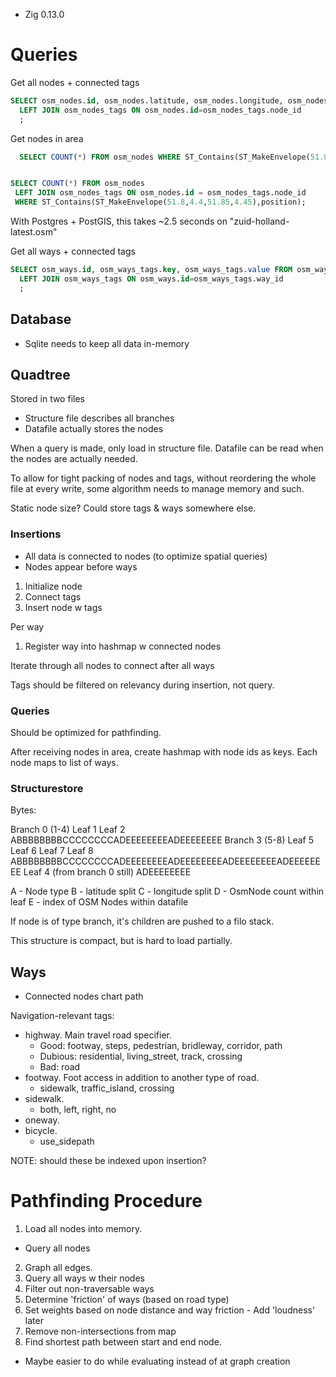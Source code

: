 - Zig 0.13.0

# Queries

Get all nodes + connected tags
```sql
SELECT osm_nodes.id, osm_nodes.latitude, osm_nodes.longitude, osm_nodes_tags.key, osm_nodes_tags.value FROM osm_nodes
  LEFT JOIN osm_nodes_tags ON osm_nodes.id=osm_nodes_tags.node_id
  ;
```

Get nodes in area
```sql
  SELECT COUNT(*) FROM osm_nodes WHERE ST_Contains(ST_MakeEnvelope(51.8,4.4,51.85,4.45),position);
```
```sql

SELECT COUNT(*) FROM osm_nodes 
 LEFT JOIN osm_nodes_tags ON osm_nodes.id = osm_nodes_tags.node_id
 WHERE ST_Contains(ST_MakeEnvelope(51.8,4.4,51.85,4.45),position);
```

With Postgres + PostGIS, this takes ~2.5 seconds on "zuid-holland-latest.osm"

Get all ways + connected tags
```sql
SELECT osm_ways.id, osm_ways_tags.key, osm_ways_tags.value FROM osm_ways
  LEFT JOIN osm_ways_tags ON osm_ways.id=osm_ways_tags.way_id
  ;
```

## Database

- Sqlite needs to keep all data in-memory

## Quadtree

Stored in two files
- Structure file describes all branches
- Datafile actually stores the nodes

When a query is made, only load in structure file. Datafile can be read when the nodes are actually needed.

To allow for tight packing of nodes and tags, without reordering the whole file at every write, some algorithm needs to manage memory and such.

Static node size? Could store tags & ways somewhere else.

### Insertions

- All data is connected to nodes (to optimize spatial queries)
- Nodes appear before ways

1. Initialize node
2. Connect tags
3. Insert node w tags

Per way
1. Register way into hashmap w connected nodes

Iterate through all nodes to connect after all ways

Tags should be filtered on relevancy during insertion, not query.

### Queries

Should be optimized for pathfinding.

After receiving nodes in area, create hashmap with node ids as keys. Each node maps to list of ways.

### Structurestore

Bytes:

Branch 0 (1-4)   Leaf 1    Leaf 2    
ABBBBBBBBCCCCCCCCADEEEEEEEEADEEEEEEEE
Branch 3 (5-8)   Leaf 5    Leaf 6    Leaf 7    Leaf 8    
ABBBBBBBBCCCCCCCCADEEEEEEEEADEEEEEEEEADEEEEEEEEADEEEEEEEE
Leaf 4 (from branch 0 still)
ADEEEEEEEE

A - Node type
B - latitude split
C - longitude split
D - OsmNode count within leaf
E - index of OSM Nodes within datafile

If node is of type branch, it's children are pushed to a filo stack.

This structure is compact, but is hard to load partially.

## Ways

- Connected nodes chart path

Navigation-relevant tags:

- highway. Main travel road specifier.
  - Good: footway, steps, pedestrian, bridleway, corridor, path 
  - Dubious: residential, living_street, track, crossing
  - Bad: road
- footway. Foot access in addition to another type of road.
  - sidewalk, traffic_island, crossing
- sidewalk.
  - both, left, right, no
- oneway.
- bicycle. 
  - use_sidepath

NOTE: should these be indexed upon insertion?

# Pathfinding Procedure

1. Load all nodes into memory.
  - Query all nodes
2. Graph all edges.
  1. Query all ways w their nodes
  2. Filter out non-traversable ways
  3. Determine 'friction' of ways (based on road type)
  4. Set weights based on node distance and way friction
    - Add 'loudness' later
  5. Remove non-intersections from map
3. Find shortest path between start and end node.
  - Maybe easier to do while evaluating instead of at graph creation

